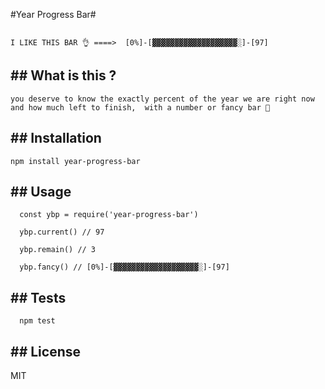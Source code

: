 #Year Progress Bar#
```

I LIKE THIS BAR 👌 ====>  [0%]-[▓▓▓▓▓▓▓▓▓▓▓▓▓▓▓▓▓▓▓░]-[97]
```
## ## What is this ?
```
you deserve to know the exactly percent of the year we are right now and how much left to finish,  with a number or fancy bar 😬
```
## ## Installation
```
npm install year-progress-bar
```
## ## Usage
```
  const ybp = require('year-progress-bar')

  ybp.current() // 97

  ybp.remain() // 3

  ybp.fancy() // [0%]-[▓▓▓▓▓▓▓▓▓▓▓▓▓▓▓▓▓▓▓░]-[97]
```

## ## Tests

```
  npm test
```

## ##  License

MIT
